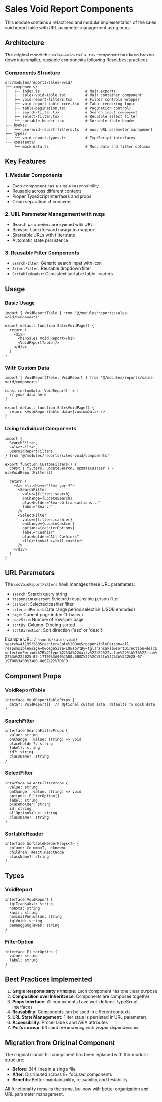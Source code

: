 # Sales Void Report Components

This module contains a refactored and modular implementation of the sales void report table with URL parameter management using nuqs.

## Architecture

The original monolithic `sales-void-table.tsx` component has been broken down into smaller, reusable components following React best practices:

### Components Structure

```
src/modules/reports/sales-void/
├── components/
│   ├── index.ts                     # Main exports
│   ├── sales-void-table.tsx         # Main container component
│   ├── void-report-filters.tsx      # Filter controls wrapper
│   ├── void-report-table-core.tsx   # Table rendering logic
│   ├── table-pagination.tsx         # Pagination controls
│   ├── search-filter.tsx            # Search input component
│   ├── select-filter.tsx            # Reusable select filter
│   └── sortable-header.tsx          # Sortable table header
├── hooks/
│   └── use-void-report-filters.ts   # nuqs URL parameter management
├── types/
│   └── void-report.types.ts         # TypeScript interfaces
└── constants/
    └── mock-data.ts                 # Mock data and filter options
```

## Key Features

### 1. **Modular Components**
- Each component has a single responsibility
- Reusable across different contexts
- Proper TypeScript interfaces and props
- Clean separation of concerns

### 2. **URL Parameter Management with nuqs**
- Search parameters are synced with URL
- Browser back/forward navigation support
- Shareable URLs with filter state
- Automatic state persistence

### 3. **Reusable Filter Components**
- `SearchFilter`: Generic search input with icon
- `SelectFilter`: Reusable dropdown filter
- `SortableHeader`: Consistent sortable table headers

## Usage

### Basic Usage

```tsx
import { VoidReportTable } from '@/modules/reports/sales-void/components'

export default function SalesVoidPage() {
  return (
    <div>
      <h1>Sales Void Report</h1>
      <VoidReportTable />
    </div>
  )
}
```

### With Custom Data

```tsx
import { VoidReportTable, VoidReport } from '@/modules/reports/sales-void/components'

const customData: VoidReport[] = [
  // your data here
]

export default function SalesVoidPage() {
  return <VoidReportTable data={customData} />
}
```

### Using Individual Components

```tsx
import { 
  SearchFilter, 
  SelectFilter, 
  useVoidReportFilters 
} from '@/modules/reports/sales-void/components'

export function CustomFilters() {
  const { filters, updateSearch, updateCashier } = useVoidReportFilters()
  
  return (
    <div className="flex gap-4">
      <SearchFilter
        value={filters.search}
        onChange={updateSearch}
        placeholder="Search transactions..."
        label="Search"
      />
      <SelectFilter
        value={filters.cashier}
        onChange={updateCashier}
        options={cashierOptions}
        label="Cashier"
        placeholder="All Cashiers"
        allOptionValue="all-cashier"
      />
    </div>
  )
}
```

## URL Parameters

The `useVoidReportFilters` hook manages these URL parameters:

- `search`: Search query string
- `responsiblePerson`: Selected responsible person filter
- `cashier`: Selected cashier filter
- `selectedPeriod`: Date range period selection (JSON encoded)
- `page`: Current page index (0-based)
- `pageSize`: Number of rows per page
- `sortBy`: Column ID being sorted
- `sortDirection`: Sort direction ('asc' or 'desc')

Example URL: `/reports/sales-void?search=AA1992280&cashier=John%20Doe&responsiblePerson=all-responsible&page=0&pageSize=10&sortBy=tglTransaksi&sortDirection=desc&selectedPeriod=%7B%22type%22%3A%22daily%22%2C%22value%22%3A%7B%22from%22%3A%222025-07-17T00%3A00%3A00.000Z%22%2C%22to%22%3A%222025-07-19T00%3A00%3A00.000Z%22%7D%7D`

## Component Props

### VoidReportTable
```tsx
interface VoidReportTableProps {
  data?: VoidReport[]  // Optional custom data, defaults to mock data
}
```

### SearchFilter
```tsx
interface SearchFilterProps {
  value: string
  onChange: (value: string) => void
  placeholder?: string
  label?: string
  id?: string
  className?: string
}
```

### SelectFilter
```tsx
interface SelectFilterProps {
  value: string
  onChange: (value: string) => void
  options: FilterOption[]
  label: string
  placeholder: string
  id: string
  allOptionValue: string
  className?: string
}
```

### SortableHeader
```tsx
interface SortableHeaderProps<T> {
  column: Column<T, unknown>
  children: React.ReactNode
  className?: string
}
```

## Types

### VoidReport
```tsx
interface VoidReport {
  tglTransaksi: string
  noNota: string
  kasir: string
  nominalPenjualan: string
  tglVoid: string
  penanggungjawab: string
}
```

### FilterOption
```tsx
interface FilterOption {
  value: string
  label: string
}
```

## Best Practices Implemented

1. **Single Responsibility Principle**: Each component has one clear purpose
2. **Composition over Inheritance**: Components are composed together
3. **Props Interface**: All components have well-defined TypeScript interfaces
4. **Reusability**: Components can be used in different contexts
5. **URL State Management**: Filter state is persisted in URL parameters
6. **Accessibility**: Proper labels and ARIA attributes
7. **Performance**: Efficient re-rendering with proper dependencies

## Migration from Original Component

The original monolithic component has been replaced with this modular structure:

- **Before**: 384 lines in a single file
- **After**: Distributed across 8+ focused components
- **Benefits**: Better maintainability, reusability, and testability

All functionality remains the same, but now with better organization and URL parameter management.